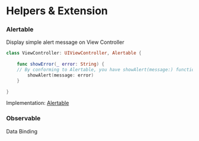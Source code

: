# Helpers & Extension


### Alertable
Display simple alert message on View Controller

``` Swift 
class ViewController: UIViewController, Alertable {
    
    func showError(_ error: String) {
	// By conforming to Alertable, you have showAlert(message:) function
        showAlert(message: error)
    }
    
}
```
Implementation: [Alertable](https://github.com/johnnycuongn/Swift-Helpers-Extensions/tree/main/Alertable)

### Observable
Data Binding 